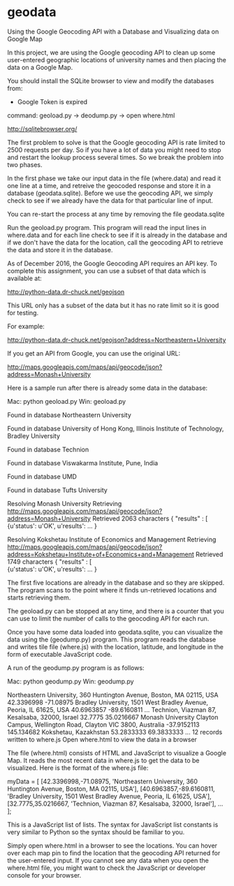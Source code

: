 # geodata
Using the Google Geocoding API with a Database and 
Visualizing data on Google Map

In this project, we are using the Google geocoding API
to clean up some user-entered geographic locations of 
university names and then placing the data on a Google
Map.

You should install the SQLite browser to view and modify 
the databases from:

* Google Token is expired

command: geoload.py -> deodump.py -> open where.html

http://sqlitebrowser.org/

The first problem to solve is that the Google geocoding
API is rate limited to 2500 requests per day.  So if you have
a lot of data you might need to stop and restart the lookup
process several times.  So we break the problem into two
phases.  

In the first phase we take our input data in the file
(where.data) and read it one line at a time, and retreive the
geocoded response and store it in a database (geodata.sqlite).
Before we use the geocoding API, we simply check to see if
we already have the data for that particular line of input.

You can re-start the process at any time by removing the file
geodata.sqlite

Run the geoload.py program.   This program will read the input
lines in where.data and for each line check to see if it is already
in the database and if we don't have the data for the location,
call the geocoding API to retrieve the data and store it in 
the database.

As of December 2016, the Google Geocoding API requires an API
key.   To complete this assignment, you can use a subset of that data
which is available at:

http://python-data.dr-chuck.net/geojson

This URL only has a subset of the data but it has no rate limit so 
it is good for testing.

For example:

http://python-data.dr-chuck.net/geojson?address=Northeastern+University

If you get an API from Google, you can use the original URL:

http://maps.googleapis.com/maps/api/geocode/json?address=Monash+University

Here is a sample run after there is already some data in the 
database:

Mac: python geoload.py
Win: geoload.py

Found in database  Northeastern University

Found in database  University of Hong Kong, Illinois Institute of Technology, Bradley University

Found in database  Technion

Found in database  Viswakarma Institute, Pune, India

Found in database  UMD

Found in database  Tufts University

Resolving Monash University
Retrieving http://maps.googleapis.com/maps/api/geocode/json?address=Monash+University
Retrieved 2063 characters {    "results" : [  
{u'status': u'OK', u'results': ... }

Resolving Kokshetau Institute of Economics and Management
Retrieving http://maps.googleapis.com/maps/api/geocode/json?address=Kokshetau+Institute+of+Economics+and+Management
Retrieved 1749 characters {    "results" : [  
{u'status': u'OK', u'results': ... }

The first five locations are already in the database and so they 
are skipped.  The program scans to the point where it finds un-retrieved
locations and starts retrieving them.

The geoload.py can be stopped at any time, and there is a counter 
that you can use to limit the number of calls to the geocoding
API for each run.

Once you have some data loaded into geodata.sqlite, you can 
visualize the data using the (geodump.py) program.  This
program reads the database and writes tile file (where.js)
with the location, latitude, and longitude in the form of
executable JavaScript code.   

A run of the geodump.py program is as follows:

Mac: python geodump.py
Win: geodump.py

Northeastern University, 360 Huntington Avenue, Boston, MA 02115, USA 42.3396998 -71.08975
Bradley University, 1501 West Bradley Avenue, Peoria, IL 61625, USA 40.6963857 -89.6160811
...
Technion, Viazman 87, Kesalsaba, 32000, Israel 32.7775 35.0216667
Monash University Clayton Campus, Wellington Road, Clayton VIC 3800, Australia -37.9152113 145.134682
Kokshetau, Kazakhstan 53.2833333 69.3833333
...
12 records written to where.js
Open where.html to view the data in a browser

The file (where.html) consists of HTML and JavaScript to visualize 
a Google Map.  It reads the most recent data in where.js to get 
the data to be visualized.  Here is the format of the where.js file:

myData = [
[42.3396998,-71.08975, 'Northeastern University, 360 Huntington Avenue, Boston, MA 02115, USA'],
[40.6963857,-89.6160811, 'Bradley University, 1501 West Bradley Avenue, Peoria, IL 61625, USA'],
[32.7775,35.0216667, 'Technion, Viazman 87, Kesalsaba, 32000, Israel'],
   ...
];

This is a JavaScript list of lists.  The syntax for JavaScript 
list constants is very similar to Python so the syntax should 
be familiar to you.

Simply open where.html in a browser to see the locations.  You 
can hover over each map pin to find the location that the 
geocoding API returned for the user-entered input.  If you 
cannot see any data when you open the where.html file, you might 
want to check the JavaScript or developer console for your browser.
